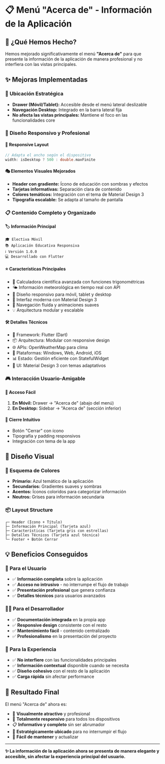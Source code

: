# 📋 Menú "Acerca de" - Información de la Aplicación

## 🎯 ¿Qué Hemos Hecho?

Hemos mejorado significativamente el menú **"Acerca de"** para que presente la información de la aplicación de manera profesional y no interfiera con las vistas principales.

## ✨ Mejoras Implementadas

### 🔧 **Ubicación Estratégica**

- **Drawer (Móvil/Tablet):** Accesible desde el menú lateral deslizable
- **Navegación Desktop:** Integrado en la barra lateral fija
- **No afecta las vistas principales:** Mantiene el foco en las funcionalidades core

### 🎨 **Diseño Responsivo y Profesional**

#### 📱 **Responsive Layout**

```dart
// Adapta el ancho según el dispositivo
width: isDesktop ? 500 : double.maxFinite
```

#### 🎭 **Elementos Visuales Mejorados**

- **Header con gradiente:** Ícono de educación con sombras y efectos
- **Tarjetas informativas:** Separación clara de contenido
- **Colores temáticos:** Integración con el tema de Material Design 3
- **Tipografía escalable:** Se adapta al tamaño de pantalla

### 📋 **Contenido Completo y Organizado**

#### 🏷️ **Información Principal**

```
🎓 Electiva Móvil
📚 Aplicación Educativa Responsiva
ℹ️ Versión 1.0.0
💻 Desarrollado con Flutter
```

#### ⭐ **Características Principales**

- 🧮 Calculadora científica avanzada con funciones trigonométricas
- 🌤️ Información meteorológica en tiempo real con API
- 📱 Diseño responsivo para móvil, tablet y desktop
- 🎨 Interfaz moderna con Material Design 3
- 🚀 Navegación fluida y animaciones suaves
- 💡 Arquitectura modular y escalable

#### 🛠️ **Detalles Técnicos**

- 🔧 Framework: Flutter (Dart)
- 📦 Arquitectura: Modular con responsive design
- 🌐 APIs: OpenWeatherMap para clima
- 🎯 Plataformas: Windows, Web, Android, iOS
- 📊 Estado: Gestión eficiente con StatefulWidget
- 🎨 UI: Material Design 3 con temas adaptativos

### 🎮 **Interacción Usuario-Amigable**

#### 📍 **Acceso Fácil**

1. **En Móvil:** Drawer → "Acerca de" (abajo del menú)
2. **En Desktop:** Sidebar → "Acerca de" (sección inferior)

#### 🚪 **Cierre Intuitivo**

- Botón "Cerrar" con ícono
- Tipografía y padding responsivos
- Integración con tema de la app

## 🎨 **Diseño Visual**

### 🌈 **Esquema de Colores**

- **Primario:** Azul temático de la aplicación
- **Secundarios:** Gradientes suaves y sombras
- **Acentos:** Íconos coloridos para categorizar información
- **Neutros:** Grises para información secundaria

### 📦 **Layout Structure**

```
┌─ Header (Ícono + Título)
├─ Información Principal (Tarjeta azul)
├─ Características (Tarjeta gris con estrellas)
├─ Detalles Técnicos (Tarjeta azul técnica)
└─ Footer + Botón Cerrar
```

## 💡 **Beneficios Conseguidos**

### 👥 **Para el Usuario**

- ✅ **Información completa** sobre la aplicación
- ✅ **Acceso no intrusivo** - no interrumpe el flujo de trabajo
- ✅ **Presentación profesional** que genera confianza
- ✅ **Detalles técnicos** para usuarios avanzados

### 👨‍💻 **Para el Desarrollador**

- ✅ **Documentación integrada** en la propia app
- ✅ **Responsive design** consistente con el resto
- ✅ **Mantenimiento fácil** - contenido centralizado
- ✅ **Profesionalismo** en la presentación del proyecto

### 🎯 **Para la Experiencia**

- ✅ **No interfiere** con las funcionalidades principales
- ✅ **Información contextual** disponible cuando se necesita
- ✅ **Diseño cohesivo** con el resto de la aplicación
- ✅ **Carga rápida** sin afectar performance

## 🚀 **Resultado Final**

El menú "Acerca de" ahora es:

- 🎨 **Visualmente atractivo** y profesional
- 📱 **Totalmente responsivo** para todos los dispositivos
- 📋 **Informativo y completo** sin ser abrumador
- 🎯 **Estratégicamente ubicado** para no interrumpir el flujo
- 🔧 **Fácil de mantener** y actualizar

---

**✨ La información de la aplicación ahora se presenta de manera elegante y accesible, sin afectar la experiencia principal del usuario.**

